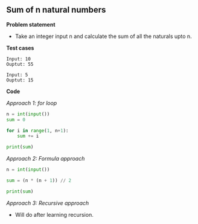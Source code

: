 ## Sum of n natural numbers

**Problem statement**

- Take an integer input n and calculate the sum of all the naturals upto n.

**Test cases**

```
Input: 10
Ouptut: 55

Input: 5
Ouptut: 15
```

**Code**

*Approach 1: for loop*

```py
n = int(input())
sum = 0

for i in range(1, n+1):
    sum += i

print(sum)
```

*Approach 2: Formula approach*

```py
n = int(input())

sum = (n * (n + 1)) // 2

print(sum)
```

*Approach 3: Recursive approach*

- Will do after learning recursion.